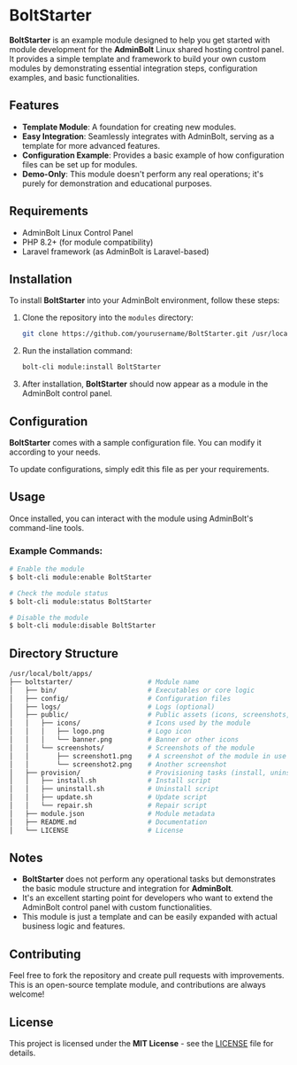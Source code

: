 # **BoltStarter**

**BoltStarter** is an example module designed to help you get started with module development for the **AdminBolt** Linux shared hosting control panel. It provides a simple template and framework to build your own custom modules by demonstrating essential integration steps, configuration examples, and basic functionalities.

## Features
- **Template Module**: A foundation for creating new modules.
- **Easy Integration**: Seamlessly integrates with AdminBolt, serving as a template for more advanced features.
- **Configuration Example**: Provides a basic example of how configuration files can be set up for modules.
- **Demo-Only**: This module doesn't perform any real operations; it's purely for demonstration and educational purposes.

## Requirements
- AdminBolt Linux Control Panel
- PHP 8.2+ (for module compatibility)
- Laravel framework (as AdminBolt is Laravel-based)

## Installation

To install **BoltStarter** into your AdminBolt environment, follow these steps:

1. Clone the repository into the `modules` directory:
    ```bash
    git clone https://github.com/yourusername/BoltStarter.git /usr/local/bolt/apps/boltstarter
    ```

2. Run the installation command:
    ```bash
    bolt-cli module:install BoltStarter
    ```

3. After installation, **BoltStarter** should now appear as a module in the AdminBolt control panel.

## Configuration

**BoltStarter** comes with a sample configuration file. You can modify it according to your needs.


To update configurations, simply edit this file as per your requirements.

## Usage

Once installed, you can interact with the module using AdminBolt's command-line tools.

### Example Commands:
```bash
# Enable the module
$ bolt-cli module:enable BoltStarter

# Check the module status
$ bolt-cli module:status BoltStarter

# Disable the module
$ bolt-cli module:disable BoltStarter
```


## Directory Structure
```bash
/usr/local/bolt/apps/
├── boltstarter/                   # Module name
│   ├── bin/                       # Executables or core logic
│   ├── config/                    # Configuration files
│   ├── logs/                      # Logs (optional)
│   ├── public/                    # Public assets (icons, screenshots, etc.)
│   │   ├── icons/                 # Icons used by the module
│   │   │   ├── logo.png           # Logo icon
│   │   │   └── banner.png         # Banner or other icons
│   │   └── screenshots/           # Screenshots of the module
│   │       ├── screenshot1.png    # A screenshot of the module in use
│   │       └── screenshot2.png    # Another screenshot
│   ├── provision/                 # Provisioning tasks (install, uninstall, update, repair)
│   │   ├── install.sh             # Install script
│   │   ├── uninstall.sh           # Uninstall script
│   │   ├── update.sh              # Update script
│   │   └── repair.sh              # Repair script
│   ├── module.json                # Module metadata
│   ├── README.md                  # Documentation
│   └── LICENSE                    # License
```

## Notes
- **BoltStarter** does not perform any operational tasks but demonstrates the basic module structure and integration for **AdminBolt**.
- It's an excellent starting point for developers who want to extend the AdminBolt control panel with custom functionalities.
- This module is just a template and can be easily expanded with actual business logic and features.

## Contributing

Feel free to fork the repository and create pull requests with improvements. This is an open-source template module, and contributions are always welcome!

## License

This project is licensed under the **MIT License** - see the [LICENSE](LICENSE) file for details.
